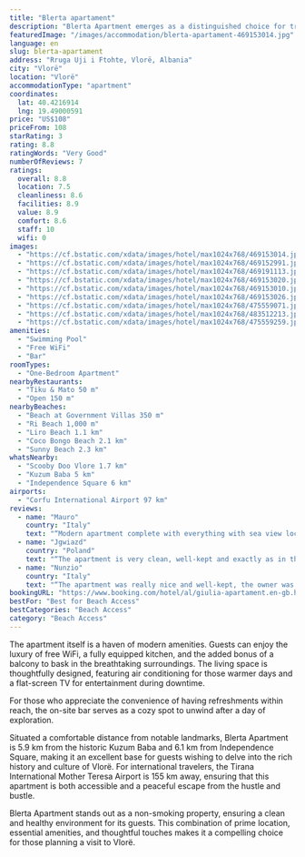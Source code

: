 ```yaml
---
title: "Blerta apartament"
description: "Blerta Apartment emerges as a distinguished choice for travelers seeking a blend of comfort and convenience in Vlorë."
featuredImage: "/images/accommodation/blerta-apartament-469153014.jpg"
language: en
slug: blerta-apartament
address: "Rruga Uji i Ftohte, Vlorë, Albania"
city: "Vlorë"
location: "Vlorë"
accommodationType: "apartment"
coordinates:
  lat: 40.4216914
  lng: 19.49000591
price: "US$108"
priceFrom: 108
starRating: 3
rating: 8.8
ratingWords: "Very Good"
numberOfReviews: 7
ratings:
  overall: 8.8
  location: 7.5
  cleanliness: 8.6
  facilities: 8.9
  value: 8.9
  comfort: 8.6
  staff: 10
  wifi: 0
images:
  - "https://cf.bstatic.com/xdata/images/hotel/max1024x768/469153014.jpg?k=0d13e65c121edb488736c7a03426eeaecd954cab8db0d83cf015b5d71f39dc01&o=&hp=1"
  - "https://cf.bstatic.com/xdata/images/hotel/max1024x768/469152991.jpg?k=efb2a2b927442482b018ec9ecbb7e6a996001400b48e9cef7904bc2d920967b0&o=&hp=1"
  - "https://cf.bstatic.com/xdata/images/hotel/max1024x768/469191113.jpg?k=8954282c79e6360932985e3394cf1391449e17910bc1bcc16493496324f63406&o=&hp=1"
  - "https://cf.bstatic.com/xdata/images/hotel/max1024x768/469153020.jpg?k=52cedb7bfe0e6cd55e3e77820e36505b0bf9660f86eeeda0ebe8e4ef6ba8c7a0&o=&hp=1"
  - "https://cf.bstatic.com/xdata/images/hotel/max1024x768/469153010.jpg?k=a0c7d9e22e40682b948ef6ba297875870fd0f99b488931d6d3a19f4f17258078&o=&hp=1"
  - "https://cf.bstatic.com/xdata/images/hotel/max1024x768/469153026.jpg?k=7156f1fae59f4e84ad3dd610d096441224566866459cb43495142011c9402e9d&o=&hp=1"
  - "https://cf.bstatic.com/xdata/images/hotel/max1024x768/475559071.jpg?k=b889d983862af01513a18fd58f96e2975231bf1d2da5cc8b643886c4b961a68b&o=&hp=1"
  - "https://cf.bstatic.com/xdata/images/hotel/max1024x768/483512213.jpg?k=3ed7c45798614ea04839bd297e630da61a71696cf4e095e28d5462a9512b29cb&o=&hp=1"
  - "https://cf.bstatic.com/xdata/images/hotel/max1024x768/475559259.jpg?k=f82e46e562c3f534b698990a370388e9b6d0db893e4d7dcbb19c3f39838397fd&o=&hp=1"
amenities:
  - "Swimming Pool"
  - "Free WiFi"
  - "Bar"
roomTypes:
  - "One-Bedroom Apartment"
nearbyRestaurants:
  - "Tiku & Mato 50 m"
  - "Open 150 m"
nearbyBeaches:
  - "Beach at Government Villas 350 m"
  - "Ri Beach 1,000 m"
  - "Liro Beach 1.1 km"
  - "Coco Bongo Beach 2.1 km"
  - "Sunny Beach 2.3 km"
whatsNearby:
  - "Scooby Doo Vlore 1.7 km"
  - "Kuzum Baba 5 km"
  - "Independence Square 6 km"
airports:
  - "Corfu International Airport 97 km"
reviews:
  - name: "Mauro"
    country: "Italy"
    text: "“Modern apartment complete with everything with sea view located halfway between the sandy and rocky shoreline.Indoor pool managed by the restaurant below but free to use.C'it is a lounge bar adjacent to the property but it is not particularly...”"
  - name: "Jgwiazd"
    country: "Poland"
    text: "“The apartment is very clean, well-kept and exactly as in the photos. It was great that there was a washing machine you could use. The pool is large, but almost always dark. We took this into account and it didn't bother us :) Contact with the...”"
  - name: "Nunzio"
    country: "Italy"
    text: "“The apartment was really nice and well-kept, the owner was really very kind and helpful, and despite losing her key to the' the apartment immediately remedied with a smile I highly recommend it.”"
bookingURL: "https://www.booking.com/hotel/al/giulia-apartament.en-gb.html?aid=8035640"
bestFor: "Best for Beach Access"
bestCategories: "Beach Access"
category: "Beach Access"
---
```


The apartment itself is a haven of modern amenities. Guests can enjoy the luxury of free WiFi, a fully equipped kitchen, and the added bonus of a balcony to bask in the breathtaking surroundings. The living space is thoughtfully designed, featuring air conditioning for those warmer days and a flat-screen TV for entertainment during downtime.

For those who appreciate the convenience of having refreshments within reach, the on-site bar serves as a cozy spot to unwind after a day of exploration. 

Situated a comfortable distance from notable landmarks, Blerta Apartment is 5.9 km from the historic Kuzum Baba and 6.1 km from Independence Square, making it an excellent base for guests wishing to delve into the rich history and culture of Vlorë. For international travelers, the Tirana International Mother Teresa Airport is 155 km away, ensuring that this apartment is both accessible and a peaceful escape from the hustle and bustle.

Blerta Apartment stands out as a non-smoking property, ensuring a clean and healthy environment for its guests. This combination of prime location, essential amenities, and thoughtful touches makes it a compelling choice for those planning a visit to Vlorë.